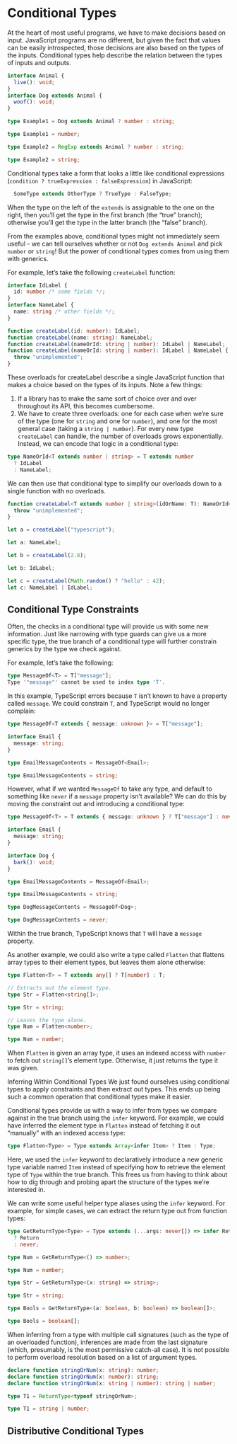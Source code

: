 # Conditional Types

At the heart of most useful programs, we have to make decisions based on input. JavaScript programs are no different, but given the fact that values can be easily introspected, those decisions are also based on the types of the inputs. Conditional types help describe the relation between the types of inputs and outputs.

```ts
interface Animal {
  live(): void;
}
interface Dog extends Animal {
  woof(): void;
}

type Example1 = Dog extends Animal ? number : string;

type Example1 = number;

type Example2 = RegExp extends Animal ? number : string;

type Example2 = string;
```

Conditional types take a form that looks a little like conditional expressions (`condition ? trueExpression : falseExpression`) in JavaScript:

```ts
  SomeType extends OtherType ? TrueType : FalseType;
```

When the type on the left of the `extends` is assignable to the one on the right, then you’ll get the type in the first branch (the “true” branch); otherwise you’ll get the type in the latter branch (the “false” branch).

From the examples above, conditional types might not immediately seem useful - we can tell ourselves whether or not `Dog extends Animal` and pick `number` or `string`! But the power of conditional types comes from using them with generics.

For example, let’s take the following `createLabel` function:

```ts
interface IdLabel {
  id: number /* some fields */;
}
interface NameLabel {
  name: string /* other fields */;
}

function createLabel(id: number): IdLabel;
function createLabel(name: string): NameLabel;
function createLabel(nameOrId: string | number): IdLabel | NameLabel;
function createLabel(nameOrId: string | number): IdLabel | NameLabel {
  throw "unimplemented";
}
```

These overloads for createLabel describe a single JavaScript function that makes a choice based on the types of its inputs. Note a few things:

1. If a library has to make the same sort of choice over and over throughout its API, this becomes cumbersome.
2. We have to create three overloads: one for each case when we’re sure of the type (one for `string` and one for `number`), and one for the most general case (taking a `string | number`). For every new type `createLabel` can handle, the number of overloads grows exponentially.
   Instead, we can encode that logic in a conditional type:

```ts
type NameOrId<T extends number | string> = T extends number
  ? IdLabel
  : NameLabel;
```

We can then use that conditional type to simplify our overloads down to a single function with no overloads.

```ts
function createLabel<T extends number | string>(idOrName: T): NameOrId<T> {
  throw "unimplemented";
}

let a = createLabel("typescript");

let a: NameLabel;

let b = createLabel(2.8);

let b: IdLabel;

let c = createLabel(Math.random() ? "hello" : 42);
let c: NameLabel | IdLabel;
```

## Conditional Type Constraints

Often, the checks in a conditional type will provide us with some new information. Just like narrowing with type guards can give us a more specific type, the true branch of a conditional type will further constrain generics by the type we check against.

For example, let’s take the following:

```ts
type MessageOf<T> = T["message"];
Type '"message"' cannot be used to index type 'T'.
```

In this example, TypeScript errors because `T` isn’t known to have a property called `message`. We could constrain `T`, and TypeScript would no longer complain:

```ts
type MessageOf<T extends { message: unknown }> = T["message"];

interface Email {
  message: string;
}

type EmailMessageContents = MessageOf<Email>;

type EmailMessageContents = string;
```

However, what if we wanted `MessageOf` to take any type, and default to something like `never` if a `message` property isn’t available? We can do this by moving the constraint out and introducing a conditional type:

```ts
type MessageOf<T> = T extends { message: unknown } ? T["message"] : never;

interface Email {
  message: string;
}

interface Dog {
  bark(): void;
}

type EmailMessageContents = MessageOf<Email>;

type EmailMessageContents = string;

type DogMessageContents = MessageOf<Dog>;

type DogMessageContents = never;
```

Within the true branch, TypeScript knows that `T` will have a `message` property.

As another example, we could also write a type called `Flatten` that flattens array types to their element types, but leaves them alone otherwise:

```ts
type Flatten<T> = T extends any[] ? T[number] : T;

// Extracts out the element type.
type Str = Flatten<string[]>;

type Str = string;

// Leaves the type alone.
type Num = Flatten<number>;

type Num = number;
```

When `Flatten` is given an array type, it uses an indexed access with `number` to fetch out `string[]`’s element type. Otherwise, it just returns the type it was given.

Inferring Within Conditional Types
We just found ourselves using conditional types to apply constraints and then extract out types. This ends up being such a common operation that conditional types make it easier.

Conditional types provide us with a way to infer from types we compare against in the true branch using the `infer` keyword. For example, we could have inferred the element type in `Flatten` instead of fetching it out “manually” with an indexed access type:

```ts
type Flatten<Type> = Type extends Array<infer Item> ? Item : Type;
```

Here, we used the `infer` keyword to declaratively introduce a new generic type variable named `Item` instead of specifying how to retrieve the element type of `Type` within the true branch. This frees us from having to think about how to dig through and probing apart the structure of the types we’re interested in.

We can write some useful helper type aliases using the `infer` keyword. For example, for simple cases, we can extract the return type out from function types:

```ts
type GetReturnType<Type> = Type extends (...args: never[]) => infer Return
  ? Return
  : never;

type Num = GetReturnType<() => number>;

type Num = number;

type Str = GetReturnType<(x: string) => string>;

type Str = string;

type Bools = GetReturnType<(a: boolean, b: boolean) => boolean[]>;

type Bools = boolean[];
```

When inferring from a type with multiple call signatures (such as the type of an overloaded function), inferences are made from the last signature (which, presumably, is the most permissive catch-all case). It is not possible to perform overload resolution based on a list of argument types.

```ts
declare function stringOrNum(x: string): number;
declare function stringOrNum(x: number): string;
declare function stringOrNum(x: string | number): string | number;

type T1 = ReturnType<typeof stringOrNum>;

type T1 = string | number;
```

## Distributive Conditional Types

